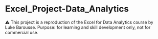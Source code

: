 # Excel_Project-Data_Analytics
⚠️ This project is a reproduction of the Excel for Data Analytics course by Luke Barousse.
Purpose: for learning and skill development only, not for commercial use.
